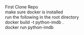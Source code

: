 First Clone Repo<br>
make sure docker is installed<br> 
run the following in the root directory<br> 
docker build -t python-imdb .<br> 
docker run python-imdb

